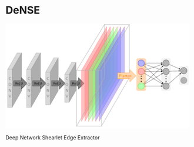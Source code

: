 # DeNSE

<img src="doc/ims/Architecture.png" width="500" alt="Architecture" class="center">

Deep Network Shearlet Edge Extractor
